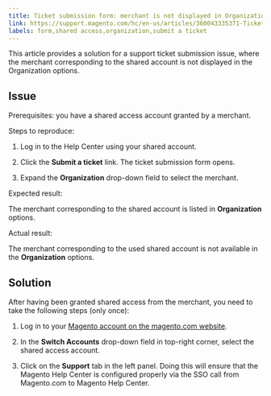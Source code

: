 ```yaml
---
title: Ticket submission form: merchant is not displayed in Organization drop-down
link: https://support.magento.com/hc/en-us/articles/360043335371-Ticket-submission-form-merchant-is-not-displayed-in-Organization-drop-down
labels: form,shared access,organization,submit a ticket
---
```


This article provides a solution for a support ticket submission issue, where the merchant corresponding to the shared account is not displayed in the Organization options.

## Issue

Prerequisites: you have a shared access account granted by a merchant.

Steps to reproduce:

1. Log in to the Help Center using your shared account.

1. Click the **Submit a ticket** link. The ticket submission form opens.

1. Expand the **Organization** drop-down field to select the merchant.

Expected result:

The merchant corresponding to the shared account is listed in **Organization** options.

Actual result:

The merchant corresponding to the used shared account is not available in the **Organization** options.

## Solution

After having been granted shared access from the merchant, you need to take the following steps (only once):

1. Log in to your [Magento account on the magento.com website](https://account.magento.com/).

1. In the **Switch Accounts** drop-down field in top-right corner, select the shared access account.

1. Click on the **Support** tab in the left panel. Doing this will ensure that the Magento Help Center is configured properly via the SSO call from Magento.com to Magento Help Center.







